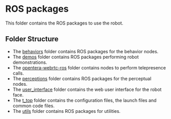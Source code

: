# ROS packages

This folder contains the ROS packages to use the robot.

## Folder Structure

- The [behaviors](behaviors) folder contains ROS packages for the behavior nodes.
- The [demos](demos) folder contains ROS packages performing robot demonstrations.
- The [opentera-webrtc-ros](https://github.com/introlab/opentera-webrtc-ros) folder contains nodes to perform telepresence calls.
- The [perceptions](perceptions) folder contains ROS packages for the perceptual nodes.
- The [user_interface](user_interface) folder contains the web user interface for the robot face.
- The [t_top](t_top) folder contains the configuration files, the launch files and common code files.
- The [utils](utils) folder contains ROS packages for utilities.
